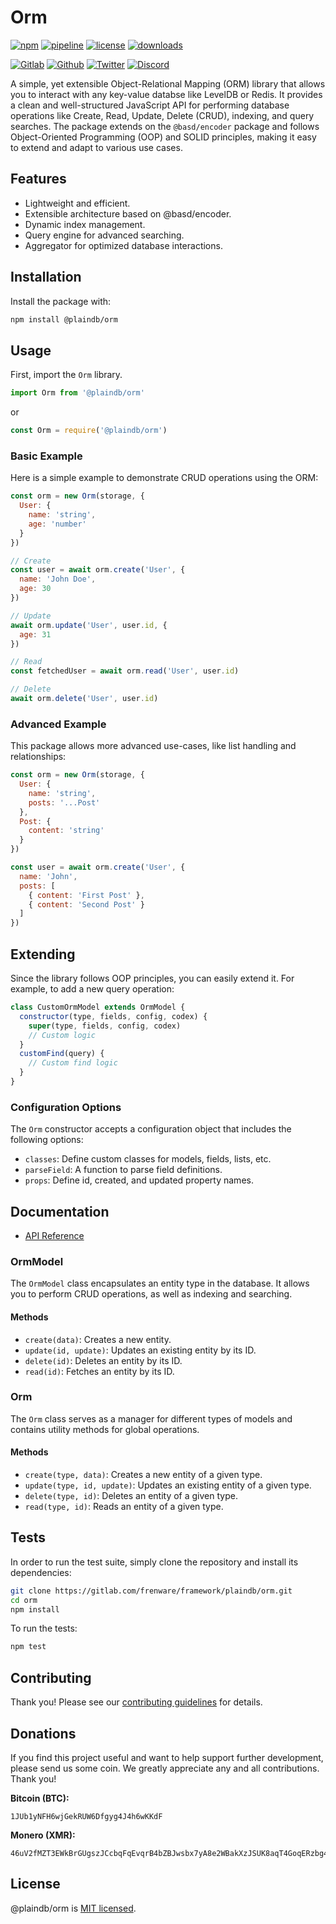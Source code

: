 # Orm

[![npm](https://img.shields.io/npm/v/@plaindb/orm?style=flat&logo=npm)](https://www.npmjs.com/package/@plaindb/orm)
[![pipeline](https://gitlab.com/frenware/framework/plaindb/orm/badges/master/pipeline.svg)](https://gitlab.com/frenware/framework/plaindb/orm/-/pipelines)
[![license](https://img.shields.io/npm/l/@plaindb/orm)](https://gitlab.com/frenware/framework/plaindb/orm/-/blob/master/LICENSE)
[![downloads](https://img.shields.io/npm/dw/@plaindb/orm)](https://www.npmjs.com/package/@plaindb/orm) 

[![Gitlab](https://img.shields.io/badge/Gitlab%20-%20?logo=gitlab&color=%23383a40)](https://gitlab.com/frenware/framework/plaindb/orm)
[![Github](https://img.shields.io/badge/Github%20-%20?logo=github&color=%23383a40)](https://github.com/basedwon/orm)
[![Twitter](https://img.shields.io/badge/@basdwon%20-%20?logo=twitter&color=%23383a40)](https://twitter.com/basdwon)
[![Discord](https://img.shields.io/badge/Basedwon%20-%20?logo=discord&color=%23383a40)](https://discordapp.com/users/basedwon)

A simple, yet extensible Object-Relational Mapping (ORM) library that allows you to interact with any key-value databse like LevelDB or Redis. It provides a clean and well-structured JavaScript API for performing database operations like Create, Read, Update, Delete (CRUD), indexing, and query searches. The package extends on the `@basd/encoder` package and follows Object-Oriented Programming (OOP) and SOLID principles, making it easy to extend and adapt to various use cases.

## Features

- Lightweight and efficient.
- Extensible architecture based on @basd/encoder.
- Dynamic index management.
- Query engine for advanced searching.
- Aggregator for optimized database interactions.

## Installation

Install the package with:

```bash
npm install @plaindb/orm
```

## Usage

First, import the `Orm` library.

```js
import Orm from '@plaindb/orm'
```
or
```js
const Orm = require('@plaindb/orm')
```

### Basic Example

Here is a simple example to demonstrate CRUD operations using the ORM:

```js
const orm = new Orm(storage, {
  User: {
    name: 'string',
    age: 'number'
  }
})

// Create
const user = await orm.create('User', {
  name: 'John Doe',
  age: 30
})

// Update
await orm.update('User', user.id, {
  age: 31
})

// Read
const fetchedUser = await orm.read('User', user.id)

// Delete
await orm.delete('User', user.id)
```

### Advanced Example

This package allows more advanced use-cases, like list handling and relationships:

```js
const orm = new Orm(storage, {
  User: {
    name: 'string',
    posts: '...Post'
  },
  Post: {
    content: 'string'
  }
})

const user = await orm.create('User', {
  name: 'John',
  posts: [
    { content: 'First Post' },
    { content: 'Second Post' }
  ]
})
```

## Extending

Since the library follows OOP principles, you can easily extend it. For example, to add a new query operation:

```js
class CustomOrmModel extends OrmModel {
  constructor(type, fields, config, codex) {
    super(type, fields, config, codex)
    // Custom logic
  }
  customFind(query) {
    // Custom find logic
  }
}
```

### Configuration Options

The `Orm` constructor accepts a configuration object that includes the following options:

- `classes`: Define custom classes for models, fields, lists, etc.
- `parseField`: A function to parse field definitions.
- `props`: Define id, created, and updated property names.

## Documentation

- [API Reference](/docs/api.md)

### OrmModel

The `OrmModel` class encapsulates an entity type in the database. It allows you to perform CRUD operations, as well as indexing and searching.

#### Methods

- `create(data)`: Creates a new entity.
- `update(id, update)`: Updates an existing entity by its ID.
- `delete(id)`: Deletes an entity by its ID.
- `read(id)`: Fetches an entity by its ID.

### Orm

The `Orm` class serves as a manager for different types of models and contains utility methods for global operations.

#### Methods

- `create(type, data)`: Creates a new entity of a given type.
- `update(type, id, update)`: Updates an existing entity of a given type.
- `delete(type, id)`: Deletes an entity of a given type.
- `read(type, id)`: Reads an entity of a given type.

## Tests

In order to run the test suite, simply clone the repository and install its dependencies:

```bash
git clone https://gitlab.com/frenware/framework/plaindb/orm.git
cd orm
npm install
```

To run the tests:

```bash
npm test
```

## Contributing

Thank you! Please see our [contributing guidelines](/docs/contributing.md) for details.

## Donations

If you find this project useful and want to help support further development, please send us some coin. We greatly appreciate any and all contributions. Thank you!

**Bitcoin (BTC):**
```
1JUb1yNFH6wjGekRUW6Dfgyg4J4h6wKKdF
```

**Monero (XMR):**
```
46uV2fMZT3EWkBrGUgszJCcbqFqEvqrB4bZBJwsbx7yA8e2WBakXzJSUK8aqT4GoqERzbg4oKT2SiPeCgjzVH6VpSQ5y7KQ
```

## License

@plaindb/orm is [MIT licensed](https://gitlab.com/frenware/framework/plaindb/orm/-/blob/master/LICENSE).
